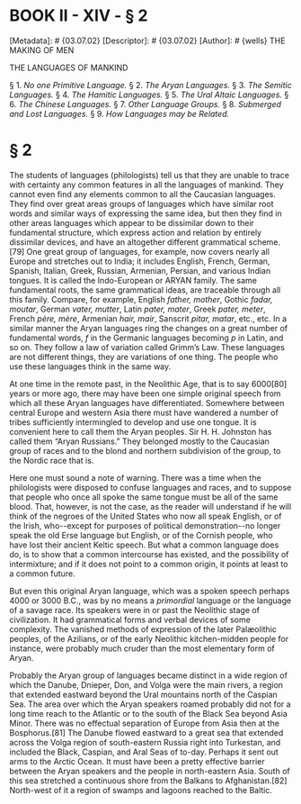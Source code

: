 # BOOK II - XIV - § 2
[Metadata]: # {03.07.02}
[Descriptor]: # {03.07.02}
[Author]: # {wells}
THE MAKING OF MEN

THE LANGUAGES OF MANKIND

§ 1. _No one Primitive Language._ § 2. _The Aryan Languages._ § 3.
_The Semitic Languages._ § 4. _The Hamitic Languages._ § 5. _The      Ural
Altaic Languages._ § 6. _The Chinese Languages._ § 7. _Other      Language
Groups._ § 8. _Submerged and Lost Languages._ § 9. _How      Languages may be
Related._

# § 2
The students of languages (philologists) tell us that they are unable to trace
with certainty any common features in all the languages of mankind. They cannot
even find any elements common to all the Caucasian languages. They find over
great areas groups of languages which have similar root words and similar ways
of expressing the same idea, but then they find in other areas languages which
appear to be dissimilar down to their fundamental structure, which express
action and relation by entirely dissimilar devices, and have an altogether
different grammatical scheme.[79] One great group of languages, for example,
now covers nearly all Europe and stretches out to India; it includes English,
French, German, Spanish, Italian, Greek, Russian, Armenian, Persian, and
various Indian tongues. It is called the Indo-European or ARYAN family. The
same fundamental roots, the same grammatical ideas, are traceable through all
this family. Compare, for example, English _father, mother_, Gothic _fadar,
moutar_, German _vater, mutter_, Latin _pater, mater_, Greek _pater, meter_,
French _père, mère_, Armenian _hair, mair_, Sanscrit _pitar, matar_, etc., etc.
In a similar manner the Aryan languages ring the changes on a great number of
fundamental words, _f_ in the Germanic languages becoming _p_ in Latin, and so
on. They follow a law of variation called Grimm’s Law. These languages are not
different things, they are variations of one thing. The people who use these
languages think in the same way.

At one time in the remote past, in the Neolithic Age, that is to say 6000[80]
years or more ago, there may have been one simple original speech from which
all these Aryan languages have differentiated. Somewhere between central Europe
and western Asia there must have wandered a number of tribes sufficiently
intermingled to develop and use one tongue. It is convenient here to call them
the Aryan peoples. Sir H. H. Johnston has called them “Aryan Russians.” They
belonged mostly to the Caucasian group of races and to the blond and northern
subdivision of the group, to the Nordic race that is.

Here one must sound a note of warning. There was a time when the philologists
were disposed to confuse languages and races, and to suppose that people who
once all spoke the same tongue must be all of the same blood. That, however, is
not the case, as the reader will understand if he will think of the negroes of
the United States who now all speak English, or of the Irish, who--except for
purposes of political demonstration--no longer speak the old Erse language but
English, or of the Cornish people, who have lost their ancient Keltic speech.
But what a common language does do, is to show that a common intercourse has
existed, and the possibility of intermixture; and if it does not point to a
common origin, it points at least to a common future.

But even this original Aryan language, which was a spoken speech perhaps 4000
or 3000 B.C., was by no means a _primordial_ language or the language of a
savage race. Its speakers were in or past the Neolithic stage of civilization.
It had grammatical forms and verbal devices of some complexity. The vanished
methods of expression of the later Palæolithic peoples, of the Azilians, or of
the early Neolithic kitchen-midden people for instance, were probably much
cruder than the most elementary form of Aryan.

Probably the Aryan group of languages became distinct in a wide region of which
the Danube, Dnieper, Don, and Volga were the main rivers, a region that
extended eastward beyond the Ural mountains north of the Caspian Sea. The area
over which the Aryan speakers roamed probably did not for a long time reach to
the Atlantic or to the south of the Black Sea beyond Asia Minor. There was no
effectual separation of Europe from Asia then at the Bosphorus.[81] The Danube
flowed eastward to a great sea that extended across the Volga region of
south-eastern Russia right into Turkestan, and included the Black, Caspian, and
Aral Seas of to-day. Perhaps it sent out arms to the Arctic Ocean. It must have
been a pretty effective barrier between the Aryan speakers and the people in
north-eastern Asia. South of this sea stretched a continuous shore from the
Balkans to Afghanistan.[82] North-west of it a region of swamps and lagoons
reached to the Baltic.

